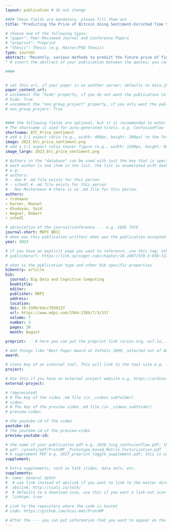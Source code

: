 ```yaml
---
layout: publication # do not change

#### these fields are mandatory. please fill them out
title: "Predicting the Price of Bitcoin Using Sentiment-Enriched Time Series Forecasting" # title of your publication 

# choose one of the following types:
# "paper": Peer-Reviewed Journal and Conference Papers
# "preprint": Preprint
# "thesis": Thesis (e.g. Master/PhD Thesis)
type: journal
abstract: "Recently, various methods to predict the future price of financial assets have emerged. One promising approach is to combine the historic price with sentiment scores derived via sentiment analysis techniques. In this article, we focus on predicting the future price of Bitcoin, which is currently the most popular cryptocurrency. More precisely, we propose a hybrid approach, combining time series forecasting and sentiment prediction from microblogs, to predict the intraday price of Bitcoin. Moreover, in addition to standard sentiment analysis methods, we are the first to employ a fine-tuned BERT model for this task. We also introduce a novel weighting scheme in which the weight of the sentiment of each tweet depends on the number of its creator’s followers. For evaluation, we consider periods with strongly varying ranges of Bitcoin prices. This enables us to assess the models w.r.t. robustness and generalization to varied market conditions. Our experiments demonstrate that BERT-based sentiment analysis and the proposed weighting scheme improve upon previous methods. Specifically, our hybrid models that use linear regression as the underlying forecasting algorithm perform best in terms of the mean absolute error (MAE of 2.67) and root mean squared error (RMSE of 3.28). However, more complicated models, particularly long short-term memory networks and temporal convolutional networks, tend to have generalization and overfitting issues, resulting in considerably higher MAE and RMSE scores.
" # insert the abstract of your publication between the quotes; you can use html e.g. to make links (<a></a>) or generate bold (<b></b>) etc. text 

####


# set this url, if your paper is on another server; defaults to data.jku-vds-lab.at
paper_content_url:
# uncomment the "hide" property, if you do not want the publication to be displayed on the website (usually you don't need this)
# hide: True
# uncomment the "non_group_project" property, if you only want the publication to be displayed on your personal page (i.e. publications where you contributed, but does not have anything to do with the Vis Group e.g. Master Thesis,...)
# non_group_project: True


#### the following fields are optional, but it is recommended to enter as much information as possible
# The shortname is used for auto-generated titels. e.g. ConfusionFlow
shortname: BTC_Price_Sentiment
# add a 2:1 aspect ratio (e.g., width: 400px, height: 200px) to the folder /assets/images/papers/ e.g. 2020_tvcg_confusionflow.png
image: 2023_btc_price_sentiment.png
# add a 2:1 aspect ratio teaser figure (e.g., width: 1200px, height: 600px) to the folder /assets/images/papers/ e.g. 2020_tvcg_confusionflow_teaser.png
image_large: 2023_btc_price_sentiment.png

# Authors in the "database" can be used with just the key that is specified in the corresponding .md file (usually it is the lastname in lower case e.g. doe). Authors that do not have an individual page here should be stated with their full name (e.g. John Doe)
# each author is one item in the list. the list is enumerated with dashes ("-")
# e.g:
# authors:
# - doe # .md file exists for this person
# - schedl # .md file exists for this person
# - Max Mustermann # there is no .md file for this person.
authors:
- frohmann
- Karner, Manuel
- Khudoyan, Said
- Wagner, Robert
- schedl

# abreviation of the journal/conference ... e.g. IEEE TVCG
journal-short: MDPI BDCC
# when was this publication written/ when was the publication accepted (e.g. 2020)
year: 2023

# if you have an explicit page you want to reference, use this tag; otherwise it will be generated from your doi
# publisherurl: https://link.springer.com/chapter/10.1007/978-3-030-72240-1_60 # add link to publisher page of your publication

# what is the publication type and other bib specific properties
bibentry: article
bib:
  journal: Big Data and Cognitive Computing
  booktitle: 
  editor: 
  publisher: MDPI
  address:
  location: 
  doi: 10.3390/bdcc7030137
  url: https://www.mdpi.com/2504-2289/7/3/137
  volume: 7
  number: 3
  pages: 20
  month: August

preprint:	 # here you can put the preprint link (arxiv.org, osf.io,...) e.g. https://arxiv.org/abs/1910.00969

# Add things like "Best Paper Award at InfoVis 2099, selected out of 4000 submissions"
award:

# state key of an internal tool. This will link to the tool site e.g. lineup (usually not needed)
project: 

# Use this if you have an external project website e.g. https://ordino.caleydoapp.org/
external-project: 

# (deprecated)
# # The key of the video .md file (in _videos subfolder)
# video: 
# # The key of the preview video .md file (in _videos subfolder)
# preview-video:

# the youtube-id of the video
youtube-id:
# the youtube-id of the preview-video
preview-youtube-id: 

# the name of your publication pdf e.g. 2020_tvcg_confusionflow.pdf; this is usually uploaded to the caleydo aws server
# pdf: /assets/pdf/ProtoMF__Prototype_based_Matrix_Factorization.pdf
# A supplement PDF e.g. 2017_preprint_taggle_supplement.pdf; this is usually uploaded to the caleydo aws server
supplement: 

# Extra supplements, such as talk slides, data sets, etc.
supplements:
#- name: General UpSet
#  # use link instead of abslink if you want to link to the master directory
#  abslink: http://vials.io/talk/
#  # defaults to a download icon, use this if you want a link-out icon
#  linksym: true

# Link to the repository where the code is hostet
# code: https://github.com/hcai-mms/ProtoMF

# After the --- you can put information that you want to appear on the website using markdown formatting or HTML. A good example are acknowledgements, extra references, an erratum, etc.
---
```

